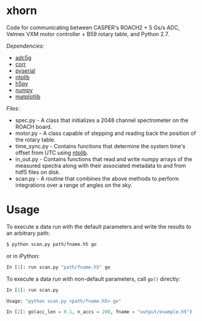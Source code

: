 # xhorn
Code for communicating between CASPER's ROACH2 + 5 Gs/s ADC, Velmex VXM motor controller + B59 rotary table, and Python 2.7.

_Dependencies:_
 * [adc5g]
 * [corr]
 * [pyserial]
 * [ntplib]
 * [h5py]
 * [numpy]
 * [matplotlib]

_Files:_
 * spec.py - A class that initializes a 2048 channel spectrometer on the ROACH board.
 * motor.py - A class capable of stepping and reading back the position of the rotary table.
 * time_sync.py - Contains functions that determine the system time's offset from UTC using [ntplib].
 * in_out.py - Contains functions that read and write numpy arrays of the measured spectra along with their associated metadata to and from hdf5 files on disk.
 * scan.py - A routine that combines the above methods to perform integrations over a range of angles on the sky. 

# Usage
To execute a data run with the default parameters and write the results to an arbitrary path:
```sh
$ python scan.py path/fname.h5 go
```
or in iPython:
```python
In [1]: run scan.py "path/fname.h5" go
```
To execute a data run with non-default parameters, call ```go()``` directly:
```python
In [1]: run scan.py

Usage: "python scan.py <path/fname.h5> go"

In [2]: go(acc_len = 0.1, n_accs = 200, fname = "output/example.h5")
```




[adc5g]: <https://github.com/sma-wideband/adc_tests/tree/master/adc5g>
[corr]: <https://github.com/ska-sa/corr>
[pyserial]: <https://github.com/pyserial/pyserial>
[ntplib]: <https://github.com/Tipoca/ntplib>
[h5py]: <https://github.com/h5py/h5py>
[numpy]: <https://github.com/numpy/numpy>
[matplotlib]: <https://github.com/matplotlib/matplotlib>